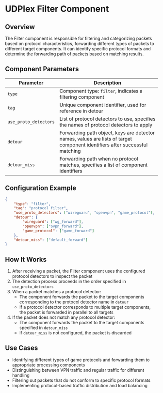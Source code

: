 # UDPlex Filter Component

## Overview
The Filter component is responsible for filtering and categorizing packets based on protocol characteristics, forwarding different types of packets to different target components. It can identify specific protocol formats and determine the forwarding path of packets based on matching results.

## Component Parameters

| Parameter | Description |
|-----------|-------------|
| `type` | Component type: `filter`, indicates a filtering component |
| `tag` | Unique component identifier, used for reference in detour |
| `use_proto_detectors` | List of protocol detectors to use, specifies the names of protocol detectors to apply |
| `detour` | Forwarding path object, keys are detector names, values are lists of target component identifiers after successful matching |
| `detour_miss` | Forwarding path when no protocol matches, specifies a list of component identifiers |

## Configuration Example

```json
{
    "type": "filter",
    "tag": "protocol_filter",
    "use_proto_detectors": ["wireguard", "openvpn", "game_protocol"],
    "detour": {
        "wireguard": ["wg_forward"],
        "openvpn": ["ovpn_forward"],
        "game_protocol": ["game_forward"]
    },
    "detour_miss": ["default_forward"]
}
```

## How It Works

1. After receiving a packet, the Filter component uses the configured protocol detectors to inspect the packet
2. The detection process proceeds in the order specified in `use_proto_detectors`
3. When a packet matches a protocol detector:
   - The component forwards the packet to the target components corresponding to the protocol detector name in `detour`
   - If a protocol detector corresponds to multiple target components, the packet is forwarded in parallel to all targets
4. If the packet does not match any protocol detector:
   - The component forwards the packet to the target components specified in `detour_miss`
   - If `detour_miss` is not configured, the packet is discarded

## Use Cases

- Identifying different types of game protocols and forwarding them to appropriate processing components
- Distinguishing between VPN traffic and regular traffic for different handling
- Filtering out packets that do not conform to specific protocol formats
- Implementing protocol-based traffic distribution and load balancing